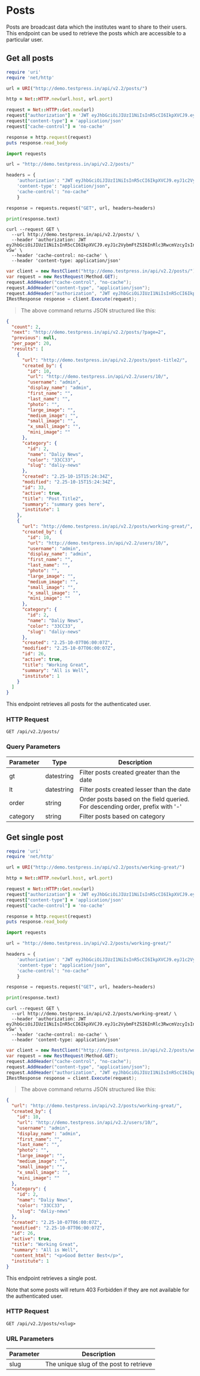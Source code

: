 # Posts

Posts are broadcast data which the institutes want to share to their users. This endpoint can be used to retrieve the posts which are accessible to a particular user.

## Get all posts
```ruby
require 'uri'
require 'net/http'

url = URI("http://demo.testpress.in/api/v2.2/posts/")

http = Net::HTTP.new(url.host, url.port)

request = Net::HTTP::Get.new(url)
request["authorization"] = 'JWT eyJhbGciOiJIUzI1NiIsInR5cCI6IkpXVCJ9.eyJ1c2VybmFtZSI6InRlc3RwcmVzcyIsInVzZXJfaWQiOjE3LCJlbWFpbCI6InRlc3RwcmVzcy5pbkBnbWFpbC5jb20iLCJleHAiOjE0NDc4MzMyMjl9.Ik_yi4lHbNbrRGhqmRpsW82Nls_O9lgXakk_syV-vSw'
request["content-type"] = 'application/json'
request["cache-control"] = 'no-cache'

response = http.request(request)
puts response.read_body
```

```python
import requests

url = "http://demo.testpress.in/api/v2.2/posts/"

headers = {
    'authorization': "JWT eyJhbGciOiJIUzI1NiIsInR5cCI6IkpXVCJ9.eyJ1c2VybmFtZSI6InRlc3RwcmVzcyIsInVzZXJfaWQiOjE3LCJlbWFpbCI6InRlc3RwcmVzcy5pbkBnbWFpbC5jb20iLCJleHAiOjE0NDc4MzMyMjl9.Ik_yi4lHbNbrRGhqmRpsW82Nls_O9lgXakk_syV-vSw",
    'content-type': "application/json",
    'cache-control': "no-cache"
    }

response = requests.request("GET", url, headers=headers)

print(response.text)
```

```shell
curl --request GET \
  --url http://demo.testpress.in/api/v2.2/posts/ \
  --header 'authorization: JWT eyJhbGciOiJIUzI1NiIsInR5cCI6IkpXVCJ9.eyJ1c2VybmFtZSI6InRlc3RwcmVzcyIsInVzZXJfaWQiOjE3LCJlbWFpbCI6InRlc3RwcmVzcy5pbkBnbWFpbC5jb20iLCJleHAiOjE0NDc4MzMyMjl9.Ik_yi4lHbNbrRGhqmRpsW82Nls_O9lgXakk_syV-vSw' \
  --header 'cache-control: no-cache' \
  --header 'content-type: application/json'
```

```csharp
var client = new RestClient("http://demo.testpress.in/api/v2.2/posts/");
var request = new RestRequest(Method.GET);
request.AddHeader("cache-control", "no-cache");
request.AddHeader("content-type", "application/json");
request.AddHeader("authorization", "JWT eyJhbGciOiJIUzI1NiIsInR5cCI6IkpXVCJ9.eyJ1c2VybmFtZSI6InRlc3RwcmVzcyIsInVzZXJfaWQiOjE3LCJlbWFpbCI6InRlc3RwcmVzcy5pbkBnbWFpbC5jb20iLCJleHAiOjE0NDc4MzMyMjl9.Ik_yi4lHbNbrRGhqmRpsW82Nls_O9lgXakk_syV-vSw");
IRestResponse response = client.Execute(request);
```

> The above command returns JSON structured like this:

```json
{
  "count": 2,
  "next": "http://demo.testpress.in/api/v2.2/posts/?page=2",
  "previous": null,
  "per_page": 20,
  "results": [
    {
      "url": "http://demo.testpress.in/api/v2.2/posts/post-title2/",
      "created_by": {
        "id": 10,
        "url": "http://demo.testpress.in/api/v2.2/users/10/",
        "username": "admin",
        "display_name": "admin",
        "first_name": "",
        "last_name": "",
        "photo": "",
        "large_image": "",
        "medium_image": "",
        "small_image": "",
        "x_small_image": "",
        "mini_image": ""
      },
      "category": {
        "id": 2,
        "name": "Daliy News",
        "color": "33CC33",
        "slug": "daliy-news"
      },
      "created": "2.25-10-15T15:24:34Z",
      "modified": "2.25-10-15T15:24:34Z",
      "id": 33,
      "active": true,
      "title": "Post Title2",
      "summary": "summary goes here",
      "institute": 1
    },
    {
      "url": "http://demo.testpress.in/api/v2.2/posts/working-great/",
      "created_by": {
        "id": 10,
        "url": "http://demo.testpress.in/api/v2.2/users/10/",
        "username": "admin",
        "display_name": "admin",
        "first_name": "",
        "last_name": "",
        "photo": "",
        "large_image": "",
        "medium_image": "",
        "small_image": "",
        "x_small_image": "",
        "mini_image": ""
      },
      "category": {
        "id": 2,
        "name": "Daliy News",
        "color": "33CC33",
        "slug": "daliy-news"
      },
      "created": "2.25-10-07T06:00:07Z",
      "modified": "2.25-10-07T06:00:07Z",
      "id": 26,
      "active": true,
      "title": "Working Great",
      "summary": "All is Well",
      "institute": 1
    }
  ]
}
```

This endpoint retrieves all posts for the authenticated user.

### HTTP Request

`GET /api/v2.2/posts/`

### Query Parameters

Parameter | Type | Description
--------- | ------- | -----------
gt | datestring | Filter posts created greater than the date
lt | datestring | Filter posts created lesser than the date
order | string | Order posts based on the field queried. For descending order, prefix with '-'
category | string | Filter posts based on category

## Get single post

```ruby
require 'uri'
require 'net/http'

url = URI("http://demo.testpress.in/api/v2.2/posts/working-great/")

http = Net::HTTP.new(url.host, url.port)

request = Net::HTTP::Get.new(url)
request["authorization"] = 'JWT eyJhbGciOiJIUzI1NiIsInR5cCI6IkpXVCJ9.eyJ1c2VybmFtZSI6InRlc3RwcmVzcyIsInVzZXJfaWQiOjE3LCJlbWFpbCI6InRlc3RwcmVzcy5pbkBnbWFpbC5jb20iLCJleHAiOjE0NDc4MzMyMjl9.Ik_yi4lHbNbrRGhqmRpsW82Nls_O9lgXakk_syV-vSw'
request["content-type"] = 'application/json'
request["cache-control"] = 'no-cache'

response = http.request(request)
puts response.read_body
```

```python
import requests

url = "http://demo.testpress.in/api/v2.2/posts/working-great/"

headers = {
    'authorization': "JWT eyJhbGciOiJIUzI1NiIsInR5cCI6IkpXVCJ9.eyJ1c2VybmFtZSI6InRlc3RwcmVzcyIsInVzZXJfaWQiOjE3LCJlbWFpbCI6InRlc3RwcmVzcy5pbkBnbWFpbC5jb20iLCJleHAiOjE0NDc4MzMyMjl9.Ik_yi4lHbNbrRGhqmRpsW82Nls_O9lgXakk_syV-vSw",
    'content-type': "application/json",
    'cache-control': "no-cache"
    }

response = requests.request("GET", url, headers=headers)

print(response.text)
```

```shell
curl --request GET \
  --url http://demo.testpress.in/api/v2.2/posts/working-great/ \
  --header 'authorization: JWT eyJhbGciOiJIUzI1NiIsInR5cCI6IkpXVCJ9.eyJ1c2VybmFtZSI6InRlc3RwcmVzcyIsInVzZXJfaWQiOjE3LCJlbWFpbCI6InRlc3RwcmVzcy5pbkBnbWFpbC5jb20iLCJleHAiOjE0NDc4MzMyMjl9.Ik_yi4lHbNbrRGhqmRpsW82Nls_O9lgXakk_syV-vSw' \
  --header 'cache-control: no-cache' \
  --header 'content-type: application/json'
```

```csharp
var client = new RestClient("http://demo.testpress.in/api/v2.2/posts/working-great/");
var request = new RestRequest(Method.GET);
request.AddHeader("cache-control", "no-cache");
request.AddHeader("content-type", "application/json");
request.AddHeader("authorization", "JWT eyJhbGciOiJIUzI1NiIsInR5cCI6IkpXVCJ9.eyJ1c2VybmFtZSI6InRlc3RwcmVzcyIsInVzZXJfaWQiOjE3LCJlbWFpbCI6InRlc3RwcmVzcy5pbkBnbWFpbC5jb20iLCJleHAiOjE0NDc4MzMyMjl9.Ik_yi4lHbNbrRGhqmRpsW82Nls_O9lgXakk_syV-vSw");
IRestResponse response = client.Execute(request);
```

> The above command returns JSON structured like this:

```json
{
  "url": "http://demo.testpress.in/api/v2.2/posts/working-great/",
  "created_by": {
    "id": 10,
    "url": "http://demo.testpress.in/api/v2.2/users/10/",
    "username": "admin",
    "display_name": "admin",
    "first_name": "",
    "last_name": "",
    "photo": "",
    "large_image": "",
    "medium_image": "",
    "small_image": "",
    "x_small_image": "",
    "mini_image": ""
  },
  "category": {
    "id": 2,
    "name": "Daliy News",
    "color": "33CC33",
    "slug": "daliy-news"
  },
  "created": "2.25-10-07T06:00:07Z",
  "modified": "2.25-10-07T06:00:07Z",
  "id": 26,
  "active": true,
  "title": "Working Great",
  "summary": "All is Well",
  "content_html": "<p>Good Better Best</p>",
  "institute": 1
}
```

This endpoint retrieves a single post.

<aside class="danger">Note that some posts will return 403 Forbidden if they are not available for the authenticated user.</aside>


### HTTP Request

`GET /api/v2.2/posts/<slug>`

### URL Parameters

Parameter | Description
--------- | -----------
slug | The unique slug of the post to retrieve


